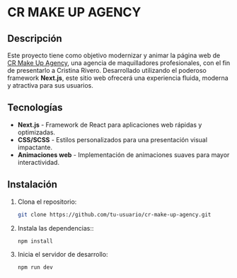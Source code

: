 # CR MAKE UP AGENCY

## Descripción

Este proyecto tiene como objetivo modernizar y animar la página web de [CR Make Up Agency](https://www.crmakeupagency.com), una agencia de maquilladores profesionales, con el fin de presentarlo a Cristina Rivero. Desarrollado utilizando el poderoso framework **Next.js**, este sitio web ofrecerá una experiencia fluida, moderna y atractiva para sus usuarios.

## Tecnologías

- **Next.js** - Framework de React para aplicaciones web rápidas y optimizadas.
- **CSS/SCSS** - Estilos personalizados para una presentación visual impactante.
- **Animaciones web** - Implementación de animaciones suaves para mayor interactividad.

## Instalación

1. Clona el repositorio:

   ```bash
   git clone https://github.com/tu-usuario/cr-make-up-agency.git

2. Instala las dependencias::

   ```bash
   npm install
3. Inicia el servidor de desarrollo:

   ```bash
   npm run dev
